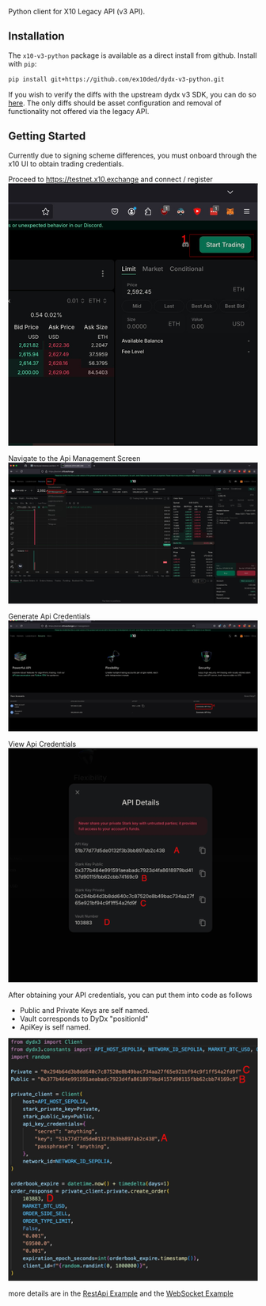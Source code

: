 Python client for X10 Legacy API (v3 API).

## Installation

The `x10-v3-python` package is available as a direct install from github. Install with `pip`:

```bash
pip install git+https://github.com/ex10ded/dydx-v3-python.git
```

If you wish to verify the diffs with the upstream dydx v3 SDK, you can do so [here](https://github.com/dydxprotocol/dydx-v3-python/compare/master...ex10ded:dydx-v3-python:master). The only diffs should be asset configuration and removal of functionality not offered via the legacy API.  

## Getting Started

Currently due to signing scheme differences, you must onboard through the x10 UI to obtain trading credentials. 

Proceed to https://testnet.x10.exchange and connect / register 
![main screen](docs/main_screen_connect.jpg)

Navigate to the Api Management Screen
![main screen II](docs/main_screen_api_management.jpg)

Generate Api Credentials
![Api Management I](docs/api_management_generate.jpg)

View Api Credentials
![Api Management II](docs/api_details.jpg)

After obtaining your API credentials, you can put them into code as follows

* Public and Private Keys are self named. 
* Vault corresponds to DyDx "positionId"
* ApiKey is self named. 

![Code Example](docs/CodeBlock.jpg)

more details are in the [RestApi Example](x10_example.py) and the [WebSocket Example](websockets_example.py)